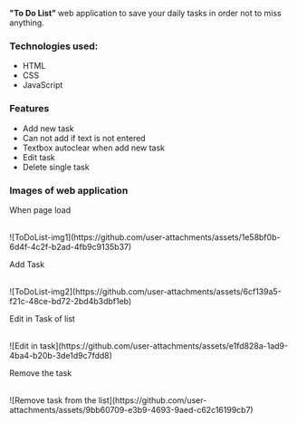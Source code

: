 <b>"To Do List" </b>web application to save your daily tasks in order not to miss anything.
<br>
<h3>Technologies used:</h3>
<ul>
  <li>HTML</li>
  <li>CSS</li>
  <li>JavaScript</li>
</ul>
<h3>Features</h3>
<ul>
  <li>Add new task</li>
  <li>Can not add if text is not entered</li>
  <li>Textbox autoclear when add new task</li>
  <li>Edit task</li>
  <li>Delete single task</li>
</ul>
<h3>Images of web application</h3>
<p>When page load</p><br>
![ToDoList-img1](https://github.com/user-attachments/assets/1e58bf0b-6d4f-4c2f-b2ad-4fb9c9135b37)

<p>Add Task</p><br>
![ToDoList-img2](https://github.com/user-attachments/assets/6cf139a5-f21c-48ce-bd72-2bd4b3dbf1eb)

<p>Edit in Task of list</p><br>
![Edit in task](https://github.com/user-attachments/assets/e1fd828a-1ad9-4ba4-b20b-3de1d9c7fdd8)


<p>Remove the task</p><br>
![Remove task from the list](https://github.com/user-attachments/assets/9bb60709-e3b9-4693-9aed-c62c16199cb7)

